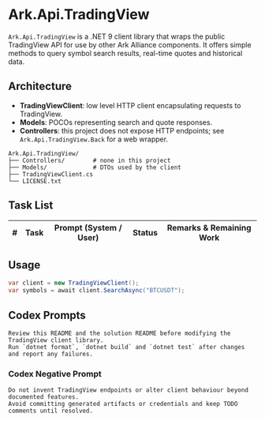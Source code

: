 # Ark.Api.TradingView

`Ark.Api.TradingView` is a .NET 9 client library that wraps the public TradingView API for use by other Ark Alliance components. It offers simple methods to query symbol search results, real-time quotes and historical data.

## Architecture

- **TradingViewClient**: low level HTTP client encapsulating requests to TradingView.
- **Models**: POCOs representing search and quote responses.
- **Controllers**: this project does not expose HTTP endpoints; see `Ark.Api.TradingView.Back` for a web wrapper.

```
Ark.Api.TradingView/
├── Controllers/        # none in this project
├── Models/             # DTOs used by the client
├── TradingViewClient.cs
└── LICENSE.txt
```

## Task List
| # | Task | Prompt (System / User) | Status | Remarks & Remaining Work |
|---|------|-----------------------|--------|-------------------------|

## Usage

```csharp
var client = new TradingViewClient();
var symbols = await client.SearchAsync("BTCUSDT");
```

## Codex Prompts
```
Review this README and the solution README before modifying the TradingView client library.
Run `dotnet format`, `dotnet build` and `dotnet test` after changes and report any failures.
```

### Codex Negative Prompt
```
Do not invent TradingView endpoints or alter client behaviour beyond documented features.
Avoid committing generated artifacts or credentials and keep TODO comments until resolved.
```
